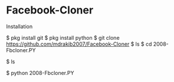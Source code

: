 # Facebook-Cloner
Installation

$ pkg install git
$ pkg install python
$ git clone https://github.com/mdrakib2007/Facebook-Cloner $ ls
$ cd 2008-Fbcloner.PY

$ ls

$ python 2008-Fbcloner.PY
